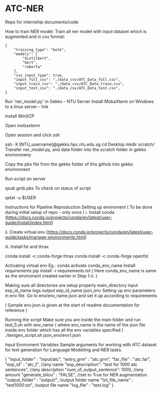 # ATC-NER
Repo for internship documents/code

How to train NER model:
Train all ner model with input dataset which is augmented and in csv format:

    {
        "training_type": "bulk",
        "models": [
            "distilbert",
            "bert",
            "roberta"
        ],
        "csv_input_type": true,
        "input_full_csv": "./data_csv/ATC_Data_full.csv",
        "input_train_csv": "./data_csv/ATC_Data_train.csv",
        "input_test_csv": "./data_csv/ATC_Data_test.csv",
    }

Run 'ner_model.py' in Gekko - NTU Server
Install MobaXterm on Windows to a linux server - link

Install WinSCP

Open mobaxterm

Open session and click ssh

 ssh -X [NTU_username]@gekko.hpc.ntu.edu.sg
 cd Desktop
 mkdir scratch/
Transfer ner_model.py, and data folder into the scratch folder in gekko environmeny

Copy the pbs file from the gekko folder of this github into gekko environment

Run script on server

 qsub gmb.pbs 
To check on status of script

 qstat -u $USER



Instructions for Pipeline Reproduction
Setting up enviroment ( To be done during initial setup of repo - only once )
i. Install conda (https://docs.conda.io/projects/conda/en/latest/user-guide/install/index.html)

ii. Create virtual env (https://docs.conda.io/projects/conda/en/latest/user-guide/tasks/manage-environments.html)

iii. Install fst and thrax

conda install -c conda-forge thrax
conda install -c conda-forge openfst 

Activating virtual env Eg :
conda activate conda_env_name
Install requirements
pip install -r requirements.txt
( Here conda_env_name is same as the enviroment created earlier in Step 1-ii. )


Making sure all directories are setup properly
main_directory
input
exp_id_name
logs
output
exp_id_name
json_env
Setting up env parameters in env file.
Go to env/env_name.json and set it up according to requirements

( Sample env.json is given at the start of readme documentation for reference )


Running the script Make sure you are inside the main folder and run test_5.sh with env_name ( where env_name is the name of the json file inside env folder which has all the env variables specified )
./textgen_script.sh json_env/env1.json

Input Enviroment Variables
Sample arguments for working with ATC dataset for text generation for Language Modelling and NER tasks.


{
	"input_folder" : "input/atc",
	"entry_grm" : "atc.grm",
	"far_file" : "atc.far",
	"exp_id" : "atc_1", //any name
	"exp_description": "test for 1000 atc sentences", //any description
	"num_of_output_sentence": 1000, //any amount
	"generate_bilou" : "FALSE", //set to True for NER augmentation
	"output_folder" : "output/", /output folder name
	"txt_file_name" : "test1000.txt", /output file name
	"log_file" : "test.log"
}
